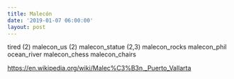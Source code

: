 ```yaml
---
title: Malecón
date: '2019-01-07 06:00:00'
layout: post
---
```


tired (2)
malecon_us (2)
malecon_statue (2,3)
malecon_rocks
malecon_phil
ocean_river
malecon_chess
malecon_chairs

https://en.wikipedia.org/wiki/Malec%C3%B3n,_Puerto_Vallarta